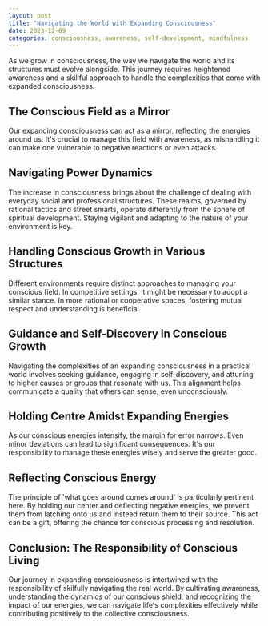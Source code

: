 ```yaml
---
layout: post
title: "Navigating the World with Expanding Consciousness"
date: 2023-12-09
categories: consciousness, awareness, self-development, mindfulness
---
```


As we grow in consciousness, the way we navigate the world and its structures must evolve alongside. This journey requires heightened awareness and a skillful approach to handle the complexities that come with expanded consciousness.

## The Conscious Field as a Mirror

Our expanding consciousness can act as a mirror, reflecting the energies around us. It's crucial to manage this field with awareness, as mishandling it can make one vulnerable to negative reactions or even attacks.

## Navigating Power Dynamics

The increase in consciousness brings about the challenge of dealing with everyday social and professional structures. These realms, governed by rational tactics and street smarts, operate differently from the sphere of spiritual development. Staying vigilant and adapting to the nature of your environment is key.

## Handling Conscious Growth in Various Structures

Different environments require distinct approaches to managing your conscious field. In competitive settings, it might be necessary to adopt a similar stance. In more rational or cooperative spaces, fostering mutual respect and understanding is beneficial.

## Guidance and Self-Discovery in Conscious Growth

Navigating the complexities of an expanding consciousness in a practical world involves seeking guidance, engaging in self-discovery, and attuning to higher causes or groups that resonate with us. This alignment helps communicate a quality that others can sense, even unconsciously.

## Holding Centre Amidst Expanding Energies

As our conscious energies intensify, the margin for error narrows. Even minor deviations can lead to significant consequences. It's our responsibility to manage these energies wisely and serve the greater good.

## Reflecting Conscious Energy

The principle of 'what goes around comes around' is particularly pertinent here. By holding our center and deflecting negative energies, we prevent them from latching onto us and instead return them to their source. This act can be a gift, offering the chance for conscious processing and resolution.

## Conclusion: The Responsibility of Conscious Living

Our journey in expanding consciousness is intertwined with the responsibility of skilfully navigating the real world. By cultivating awareness, understanding the dynamics of our conscious shield, and recognizing the impact of our energies, we can navigate life's complexities effectively while contributing positively to the collective consciousness.
